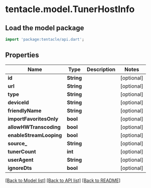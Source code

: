 # tentacle.model.TunerHostInfo

## Load the model package
```dart
import 'package:tentacle/api.dart';
```

## Properties
Name | Type | Description | Notes
------------ | ------------- | ------------- | -------------
**id** | **String** |  | [optional] 
**url** | **String** |  | [optional] 
**type** | **String** |  | [optional] 
**deviceId** | **String** |  | [optional] 
**friendlyName** | **String** |  | [optional] 
**importFavoritesOnly** | **bool** |  | [optional] 
**allowHWTranscoding** | **bool** |  | [optional] 
**enableStreamLooping** | **bool** |  | [optional] 
**source_** | **String** |  | [optional] 
**tunerCount** | **int** |  | [optional] 
**userAgent** | **String** |  | [optional] 
**ignoreDts** | **bool** |  | [optional] 

[[Back to Model list]](../README.md#documentation-for-models) [[Back to API list]](../README.md#documentation-for-api-endpoints) [[Back to README]](../README.md)


